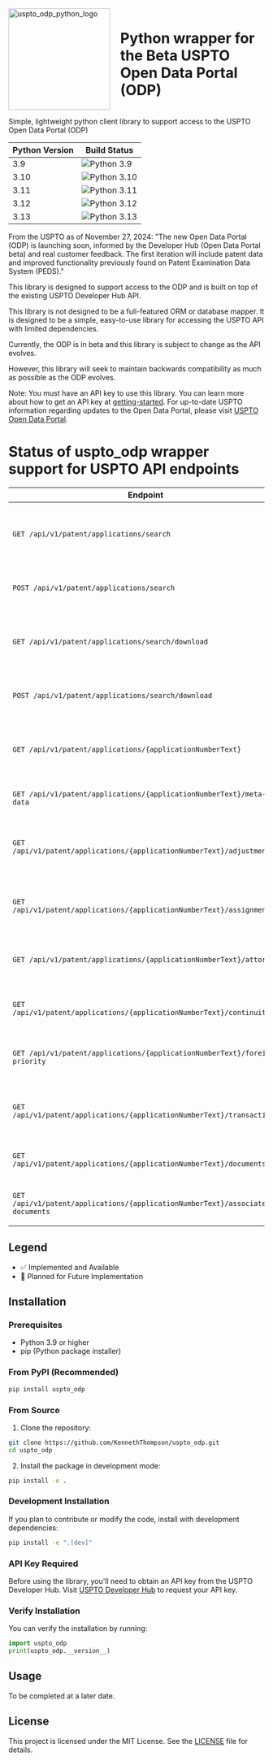 <div style="display: flex; align-items: center;">
  <img src="https://github.com/user-attachments/assets/9e4277bc-ee25-4e69-99e0-00e6fb07a53f" alt="uspto_odp_python_logo" width="200" style="margin-right: 20px;">
  <h1>Python wrapper for the Beta USPTO Open Data Portal (ODP)</h1>
 
</div>

Simple, lightweight python client library to support access to the USPTO Open Data Portal (ODP)


| Python Version | Build Status |
|---------------|--------------|
| 3.9 | ![Python 3.9](https://github.com/KennethThompson/uspto_odp/actions/workflows/python-package-conda.yml/badge.svg?branch=main&python-version=3.9) |
| 3.10 | ![Python 3.10](https://github.com/KennethThompson/uspto_odp/actions/workflows/python-package-conda.yml/badge.svg?branch=main&python-version=3.10) |
| 3.11 | ![Python 3.11](https://github.com/KennethThompson/uspto_odp/actions/workflows/python-package-conda.yml/badge.svg?branch=main&python-version=3.11) |
| 3.12 | ![Python 3.12](https://github.com/KennethThompson/uspto_odp/actions/workflows/python-package-conda.yml/badge.svg?branch=main&python-version=3.12) |
| 3.13 | ![Python 3.13](https://github.com/KennethThompson/uspto_odp/actions/workflows/python-package-conda.yml/badge.svg?branch=main&python-version=3.13) |

From the USPTO as of November 27, 2024:
"The new Open Data Portal (ODP) is launching soon, informed by the Developer Hub (Open Data Portal beta) and real customer feedback. The first iteration will include patent data and improved functionality previously found on Patent Examination Data System (PEDS)."

This library is designed to support access to the ODP and is built on top of the existing USPTO Developer Hub API.

This library is not designed to be a full-featured ORM or database mapper. It is designed to be a simple, easy-to-use library for accessing the USPTO API with limited dependencies.

Currently, the ODP is in beta and this library is subject to change as the API evolves.

However, this library will seek to maintain backwards compatibility as much as possible as the ODP evolves.

Note: You must have an API key to use this library. You can learn more about how to get an API key at [getting-started](https://beta-data.uspto.gov/apis/getting-started). For up-to-date USPTO information regarding updates to the Open Data Portal, please visit [USPTO Open Data Portal](https://data.uspto.gov/).

# Status of uspto_odp wrapper support for USPTO API endpoints 

| Endpoint | Status | Description |
|----------|---------|-------------|
| `GET /api/v1/patent/applications/search` | 🚧 | Patent application search by supplying query parameters |
| `POST /api/v1/patent/applications/search` | 🚧 | Search patent applications by supplying json payload |
| `GET /api/v1/patent/applications/search/download` | 🚧 | Patent application search by supplying query parameters |
| `POST /api/v1/patent/applications/search/download` | 🚧 | Download patent data by supplying json payload |
| `GET /api/v1/patent/applications/{applicationNumberText}` | ✅ | Patent application data for a provided application number |
| `GET /api/v1/patent/applications/{applicationNumberText}/meta-data` | ✅ | Get patent application meta data |
| `GET /api/v1/patent/applications/{applicationNumberText}/adjustment` | 🚧 | Get patent term adjustment data for an application number |
| `GET /api/v1/patent/applications/{applicationNumberText}/assignment` | 🚧 | Get patent assignment data for an application number |
| `GET /api/v1/patent/applications/{applicationNumberText}/attorney` | 🚧 | Get attorney/agent data for an application number |
| `GET /api/v1/patent/applications/{applicationNumberText}/continuity` | ✅ | Get continuity data for an application number |
| `GET /api/v1/patent/applications/{applicationNumberText}/foreign-priority` | ✅ | Get foreign-priority data for an application number |
| `GET /api/v1/patent/applications/{applicationNumberText}/transactions` | ✅ | Get transaction data for an application number |
| `GET /api/v1/patent/applications/{applicationNumberText}/documents` | ✅ | Documents details for an application number |
| `GET /api/v1/patent/applications/{applicationNumberText}/associated-documents` | 🚧 | Associated documents meta-data for an application |

## Legend
- ✅ Implemented and Available
- 🚧 Planned for Future Implementation

## Installation

### Prerequisites
- Python 3.9 or higher
- pip (Python package installer)

### From PyPI (Recommended)
```bash
pip install uspto_odp
```

### From Source
1. Clone the repository:
```bash
git clone https://github.com/KennethThompson/uspto_odp.git
cd uspto_odp
```

2. Install the package in development mode:
```bash
pip install -e .
```

### Development Installation
If you plan to contribute or modify the code, install with development dependencies:
```bash
pip install -e ".[dev]"
```

### API Key Required
Before using the library, you'll need to obtain an API key from the USPTO Developer Hub. Visit [USPTO Developer Hub](https://developer.uspto.gov/) to request your API key.

### Verify Installation
You can verify the installation by running:
```python
import uspto_odp
print(uspto_odp.__version__)
```

## Usage
To be completed at a later date.

## License
This project is licensed under the MIT License. See the [LICENSE](LICENSE) file for details.
